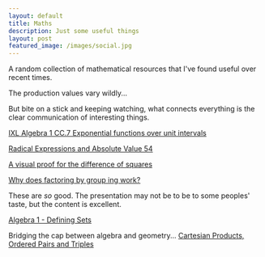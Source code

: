 ```yaml
---
layout: default
title: Maths
description: Just some useful things
layout: post
featured_image: /images/social.jpg
---
```

A random collection of mathematical resources that I've found useful over recent times.

The production values vary wildly...

But bite on a stick and keeping watching, what connects everything is the clear communication of interesting things.

[IXL Algebra 1 CC.7 Exponential functions over unit intervals](https://www.youtube.com/watch?v=GT9slOHJUT0&lc=UgxmcQiob8tQ3AbNfr54AaABAg)

[Radical Expressions and Absolute Value 54](https://www.youtube.com/watch?v=PH3I8wOt1Zc&lc=Ugz075K3Xz7wZSieL2B4AaABAg)

[A visual proof for the difference of squares](https://www.youtube.com/watch?v=wIPGEVCOzJ4&lc=Ugw0H_O05RVao47e_f14AaABAg)

[Why does factoring by group ing work?](https://www.youtube.com/watch?v=cOIxv1ybPro&list=LL&index=67)

These are *so* good. The presentation may not be to be to some peoples' taste, but the content is excellent.

[Algebra 1 - Defining Sets](https://www.youtube.com/watch?v=GYlhVuGBl5E&list=PL20023FA07684B937)

Bridging the cap between algebra and geometry...
[Cartesian Products, Ordered Pairs and Triples](https://www.youtube.com/watch?v=l4j4XgVbuxc&list=PL20023FA07684B937&index=9)